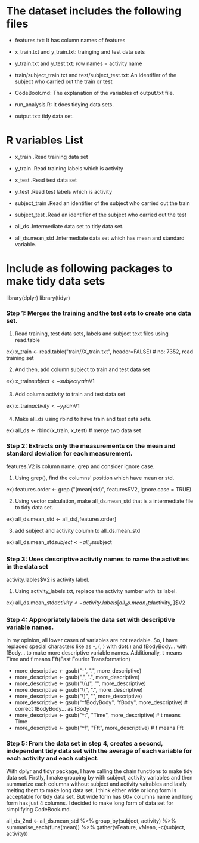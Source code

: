 The dataset includes the following files
============================================
* features.txt: It has column names of features
* x_train.txt and y_train.txt: trainging and test data sets
* y_train.txt and y_test.txt: row names = activity name
* train/subject_train.txt and test/subject_test.txt: An identifier of the subject who carried out the train or test

* CodeBook.md: The explanation of the variables of output.txt file.
* run_analysis.R: It does tidying data sets.
* output.txt: tidy data set.

R variables List
====================
* x_train			.Read training data set
* y_train 		.Read training labels which is activity
* x_test			.Read test data set
* y_test			.Read test labels which is activity
* subject_train	.Read an identifier of the subject who carried out the train
* subject_test	.Read an identifier of the subject who carried out the test

* all_ds			.Intermediate data set to tidy data set.
* all_ds.mean_std	.Intermediate data set which has mean and standard variable.


Include as following packages to make tidy data sets
========================================================
library(dplyr)
library(tidyr)

### Step 1: Merges the training and the test sets to create one data set.

1. Read training, test data sets, labels and subject text files using read.table

ex) x_train <- read.table("train//X_train.txt", header=FALSE)   # no: 7352, read training set

2. And then, add column subject to train and test data set

ex) x_train$subject <- subject_train$V1

3. Add column activity to train and test data set

ex) x_train$activity <- y_train$V1

4. Make all_ds using rbind to have train and test data sets.

ex) all_ds <- rbind(x_train, x_test)                            # merge two data set

### Step 2: Extracts only the measurements on the mean and standard deviation for each measurement. 

features.V2 is column name. grep and consider ignore case.

1. Using grep(), find the columns' position which have mean or std.

ex) features.order <- grep ("(mean|std)", features$V2, ignore.case = TRUE)

2. Using vector calculation, make all_ds.mean_std that is a intermediate file to tidy data set.

ex) all_ds.mean_std <- all_ds[,features.order]

3. add subject and activity column to all_ds.mean_std

ex) all_ds.mean_std$subject <- all_ds$subject

### Step 3: Uses descriptive activity names to name the activities in the data set

activity.lables$V2 is activity label.

1. Using activity_labels.txt, replace the activity number with its label.

ex) all_ds.mean_std$activity <- activity.labels[all_ds.mean_std$activity, ]$V2


### Step 4: Appropriately labels the data set with descriptive variable names. 

In my opinion, all lower cases of variables are not readable. 
So, I have replaced special characters like as -, (, ) with dot(.)
and fBodyBody... with fBody... to make more descriptive variable names.
Additionally, t means Time and f means Fft(Fast Fourier Transformation)

* more_descriptive <- gsub("-", ".", more_descriptive)
* more_descriptive <- gsub(",", ".", more_descriptive)
* more_descriptive <- gsub("\\(\\)", "", more_descriptive)
* more_descriptive <- gsub("\\(", ".", more_descriptive)
* more_descriptive <- gsub("\\)", "", more_descriptive)
* more_descriptive <- gsub("^fBodyBody", "fBody", more_descriptive)   # correct fBodyBody... as fBody
* more_descriptive <- gsub("^t", "Time", more_descriptive)            # t means Time
* more_descriptive <- gsub("^f", "Fft", more_descriptive)				# f means Fft


### Step 5: From the data set in step 4, creates a second, independent tidy data set with the average of each variable for each activity and each subject.

With dplyr and tidyr package, I have calling the chain functions to make tidy data set.
Firstly, I make grouping by with subject, activity variables and then summarize each columns without subject and activity vairables and lastly melting them to make long data set.
I think either wide or long form is acceptable for tidy data set.
But wide form has 60+ columns name and long form has just 4 columns.
I decided to make long form of data set for simplifying CodeBook.md.

all_ds_2nd <- all_ds.mean_std %>% 
  group_by(subject, activity) %>% 
  summarise_each(funs(mean)) %>% 
  gather(vFeature, vMean, -c(subject, activity))

